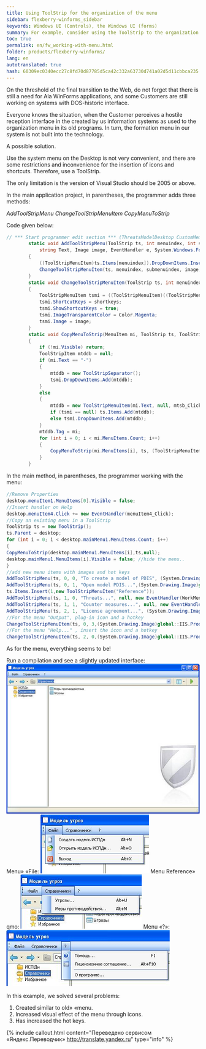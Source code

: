```yaml
--- 
title: Using ToolStrip for the organization of the menu 
sidebar: flexberry-winforms_sidebar 
keywords: Windows UI (Controls), the Windows UI (forms) 
summary: For example, consider using the ToolStrip to the organization menu in the main form of the application 
toc: true 
permalink: en/fw_working-with-menu.html 
folder: products/flexberry-winforms/ 
lang: en 
autotranslated: true 
hash: 60309ec0340ecc27c8fd70d87785d5ca42c332a63730d741a02d5d11cbbca235 
--- 
```


On the threshold of the final transition to the Web, do not forget that there is still a need for Ala WinForms applications, and some Customers are still working on systems with DOS-historic interface. 

Everyone knows the situation, when the Customer perceives a hostile reception interface in the created by us information systems as used to the organization menu in its old programs. In turn, the formation menu in our system is not built into the technology. 

A possible solution. 

Use the system menu on the Desktop is not very convenient, and there are some restrictions and inconvenience for the insertion of icons and shortcuts. Therefore, use a ToolStrip. 

The only limitation is the version of Visual Studio should be 2005 or above. 

In the main application project, in parentheses, the programmer adds three methods: 

_AddToolStripMenu_ 
_ChangeToolStripMenuItem_ 
_CopyMenuToStrip_ 

Code given below: 

```csharp
// *** Start programmer edit section *** (ThreatsModelDesktop CustomMembers) 
        static void AddToolStripMenu(ToolStrip ts, int menuindex, int submenuindex, 
            string Text, Image image, EventHandler e, System.Windows.Forms.Keys shortkeys)
        {
            ((ToolStripMenuItem)ts.Items[menuindex]).DropDownItems.Insert(submenuindex, new ToolStripMenuItem(Text, null, e));
            ChangeToolStripMenuItem(ts, menuindex, submenuindex, image, shortkeys);
        }
        static void ChangeToolStripMenuItem(ToolStrip ts, int menuindex, int submenuindex, Image image, System.Windows.Forms.Keys shortkeys)
        {
            ToolStripMenuItem tsmi = ((ToolStripMenuItem)((ToolStripMenuItem)ts.Items[menuindex]).DropDownItems[submenuindex]);
            tsmi.ShortcutKeys = shortkeys;
            tsmi.ShowShortcutKeys = true;
            tsmi.ImageTransparentColor = Color.Magenta;
            tsmi.Image = image; 
        }
        static void CopyMenuToStrip(MenuItem mi, ToolStrip ts, ToolStripMenuItem tsmi)
        {
            if (!mi.Visible) return;
            ToolStripItem mtddb = null;
            if (mi.Text == "-")
            {
                mtddb = new ToolStripSeparator();
                tsmi.DropDownItems.Add(mtddb);  
            }
            else
            {
                mtddb = new ToolStripMenuItem(mi.Text, null, mtsb_Click);
                if (tsmi == null) ts.Items.Add(mtddb);  
                else tsmi.DropDownItems.Add(mtddb);  
            }
            mtddb.Tag = mi;   
            for (int i = 0; i < mi.MenuItems.Count; i++)
            {
                CopyMenuToStrip(mi.MenuItems[i], ts, (ToolStripMenuItem)mtddb);
            } 
        }
``` 


In the main method, in parentheses, the programmer working with the menu: 

```csharp
//Remove Properties 
desktop.menuItem1.MenuItems[0].Visible = false;                 
//Insert handler on Help 
desktop.menuItem4.Click += new EventHandler(menuItem4_Click);   
//Copy an existing menu in a ToolStrip 
ToolStrip ts = new ToolStrip();
ts.Parent = desktop;
for (int i = 0; i < desktop.mainMenu1.MenuItems.Count; i++)
{
CopyMenuToStrip(desktop.mainMenu1.MenuItems[i],ts,null);
desktop.mainMenu1.MenuItems[i].Visible = false; //hide the menu.. 
}
//add new menu items with images and hot keys 
AddToolStripMenu(ts, 0, 0, "To create a model of PDIS", (System.Drawing.Image)global::IIS.Product.Properties.Resources.new16,new EventHandler(WorkMenu_Click),Keys.Alt | Keys.N);
AddToolStripMenu(ts, 0, 1, "Open model PDIS...",(System.Drawing.Image)global::IIS.Product.Properties.Resources.Open16, new EventHandler(WorkMenu_Click), Keys.Alt | Keys.O);
ts.Items.Insert(1,new ToolStripMenuItem("Reference"));
AddToolStripMenu(ts, 1, 0, "Threats...", null, new EventHandler(WorkMenu_Click), Keys.Alt | Keys.U);
AddToolStripMenu(ts, 1, 1, "Counter measures...", null, new EventHandler(WorkMenu_Click), Keys.Alt | Keys.M);
AddToolStripMenu(ts, 2, 1, "License agreement...", (System.Drawing.Image)global::IIS.Product.Properties.Resources.Attrib16,  new EventHandler(menuItem4_Click), Keys.Alt | Keys.F10);
//For the menu "Output", plug-in icon and a hotkey 
ChangeToolStripMenuItem(ts, 0, 3,(System.Drawing.Image)global::IIS.Product.Properties.Resources.Exit16, Keys.Alt | Keys.X);
//For the menu "Help..." , insert the icon and a hotkey 
ChangeToolStripMenuItem(ts, 2, 0,(System.Drawing.Image)global::IIS.Product.Properties.Resources.Help16,  Keys.F1);
``` 

As for the menu, everything seems to be! 

Run a compilation and see a slightly updated interface: 
![](/images/pages/products/flexberry-winforms/desktop/image001.jpg) 
Menu» «File: 
![](/images/pages/products/flexberry-winforms/desktop/image002.jpg) 
Menu Reference» qmo: 
![](/images/pages/products/flexberry-winforms/desktop/image003.jpg) 
Menu «?»: 
![](/images/pages/products/flexberry-winforms/desktop/image004.jpg) 

In this example, we solved several problems: 

1. Created similar to old» «menu. 
2. Increased visual effect of the menu through icons. 
3. Has increased the hot keys. 



{% include callout.html content="Переведено сервисом «Яндекс.Переводчик» <http://translate.yandex.ru>" type="info" %}